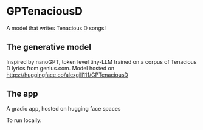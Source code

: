 # GPTenaciousD

A model that writes Tenacious D songs!

## The generative model

Inspired by nanoGPT, token level tiny-LLM trained on a corpus of Tenacious D lyrics from genius.com. Model hosted on https://huggingface.co/alexgill111/GPTenaciousD

## The app

A gradio app, hosted on hugging face spaces

To run locally:

